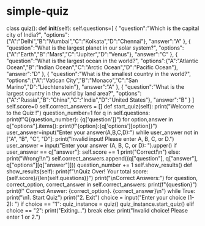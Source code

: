 # simple-quiz
class quiz():
  def __init__(self):
    self.questions=[
        {
            "question":"Which is the capital city of India?",
            "options":{"A":"Delhi","B":"Mumbai","C":"Kolkata","D":"Chennai"},
            "answer":"A"
        },
        {
            "question":"What is the largest planet in our solar system?",
            "options":{"A":"Earth","B":"Mars","C":"Jupiter","D":"Venus"},
            "answer":"C"
        },
        {
            "question":"What is the largest ocean in the world?",
            "options":{"A":"Atlantic Ocean","B":"Indian Ocean","C":"Arctic Ocean","D":"Pacific Ocean"},
            "answer":"D"
        },
        {
            "question":"What is the smallest country in the world?",
            "options":{"A":"Vatican City","B":"Monaco","C":"San Marino","D":"Liechtenstein"},
            "answer":"A"
        },
        {
            "question":"What is the largest country in the world by land area?",
            "options":{"A":"Russia","B":"China","C":"India","D":"United States"},
            "answer":"B"
        }
    ]
    self.score=0
    self.correct_answers = []
  def start_quiz(self):
    print("Welcome to the Quiz !")
    question_number=1
    for q in self.questions:
      print(f"Q{question_number}: {q['question']}")
      for option,answer in q["options"].items():
        print(f"{option}:{q['options'][option]}")
      user_answer=input("Enter your answer(A,B,C,D):")
      while user_answer not in ["A", "B", "C", "D"]:
        print("Invalid input! Please enter A, B, C, or D.")
        user_answer = input("Enter your answer (A, B, C, or D): ").upper()
      if user_answer == q["answer"]:
        self.score += 1
        print("Correct!\n")
      else:
        print("Wrong!\n")
        self.correct_answers.append((q["question"], q["answer"], q["options"][q["answer"]]))
      question_number += 1
    self.show_results()
  def show_results(self):
    print(f"\nQuiz Over! Your total score: {self.score}/{len(self.questions)}")
    print("\nCorrect Answers:")
    for question, correct_option, correct_answer in self.correct_answers:
      print(f"{question}")
      print(f"  Correct Answer: {correct_option}. {correct_answer}\n")
while True:
  print("\n1. Start Quiz")
  print("2. Exit")
  choice = input("Enter your choice (1-2): ")
  if choice == "1":
    quiz_instance = quiz()
    quiz_instance.start_quiz()
  elif choice == "2":
    print("Exiting...")
    break
  else:
    print("Invalid choice! Please enter 1 or 2.")
